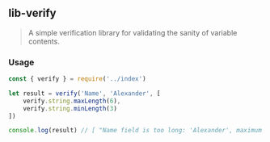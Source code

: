 ## lib-verify

> A simple verification library for validating the sanity of variable contents.

### Usage

```javascript
const { verify } = require('../index')

let result = verify('Name', 'Alexander', [
    verify.string.maxLength(6),
    verify.string.minLength(3)
])

console.log(result) // [ "Name field is too long: 'Alexander', maximum length is 6 but found length 9" ]
```